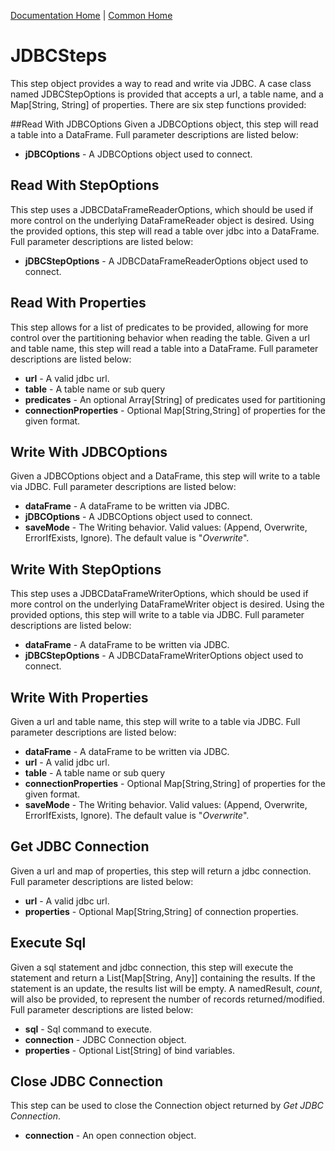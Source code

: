 [Documentation Home](../../docs/readme.md) | [Common Home](../readme.md)

# JDBCSteps
This step object provides a way to read and write via JDBC. A case class named JDBCStepOptions is provided 
that accepts a url, a table name, and a Map[String, String] of properties.
There are six step functions provided:

##Read With JDBCOptions
Given a JDBCOptions object, this step will read a table into a DataFrame. Full parameter descriptions are listed below:

* **jDBCOptions** - A JDBCOptions object used to connect.

## Read With StepOptions
This step uses a JDBCDataFrameReaderOptions, which should be used if more control on the underlying DataFrameReader
object is desired. Using the provided options, this step will read a table over jdbc into a DataFrame.
Full parameter descriptions are listed below:

* **jDBCStepOptions** - A JDBCDataFrameReaderOptions object used to connect.

## Read With Properties
This step allows for a list of predicates to be provided,
allowing for more control over the partitioning behavior when reading the table.
Given a url and table name, this step will read a table into a DataFrame. Full parameter descriptions are listed below:

* **url** - A valid jdbc url.
* **table** - A table name or sub query
* **predicates** - An optional Array[String] of predicates used for partitioning
* **connectionProperties** - Optional Map[String,String] of properties for the given format.

## Write With JDBCOptions
Given a JDBCOptions object and a DataFrame, this step will write to a table via JDBC. 
Full parameter descriptions are listed below:

* **dataFrame** - A dataFrame to be written via JDBC.
* **jDBCOptions** - A JDBCOptions object used to connect.
* **saveMode** - The Writing behavior. Valid values: (Append, Overwrite, ErrorIfExists, Ignore). 
The default value is "_Overwrite_".

## Write With StepOptions
This step uses a JDBCDataFrameWriterOptions, which should be used if more control on the underlying DataFrameWriter
object is desired. Using the provided options, this step will write to a table via JDBC.
Full parameter descriptions are listed below:

* **dataFrame** - A dataFrame to be written via JDBC.
* **jDBCStepOptions** - A JDBCDataFrameWriterOptions object used to connect.

## Write With Properties
Given a url and table name, this step will write to a table via JDBC. 
Full parameter descriptions are listed below:

* **dataFrame** - A dataFrame to be written via JDBC.
* **url** - A valid jdbc url.
* **table** - A table name or sub query
* **connectionProperties** - Optional Map[String,String] of properties for the given format.
* **saveMode** - The Writing behavior. Valid values: (Append, Overwrite, ErrorIfExists, Ignore). 
The default value is "_Overwrite_".

## Get JDBC Connection
Given a url and map of properties, this step will return a jdbc connection. 
Full parameter descriptions are listed below:

* **url** - A valid jdbc url.
* **properties** - Optional Map[String,String] of connection properties.

## Execute Sql
Given a sql statement and jdbc connection, this step will execute the statement and return a List[Map[String, Any]] containing the results.
If the statement is an update, the results list will be empty. A namedResult, *count*, will also be provided,
 to represent the number of records returned/modified. 
Full parameter descriptions are listed below:

* **sql** - Sql command to execute.
* **connection** - JDBC Connection object.
* **properties** - Optional List[String] of bind variables.

## Close JDBC Connection
This step can be used to close the Connection object returned by *Get JDBC Connection*.

* **connection** - An open connection object.
